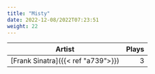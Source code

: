 ```yaml
---
title: "Misty"
date: 2022-12-08/2022T07:23:51
weight: 22
---
```




 Artist | Plays 
----- | -----:
[Frank Sinatra]({{< ref "a739">}}) | 3
